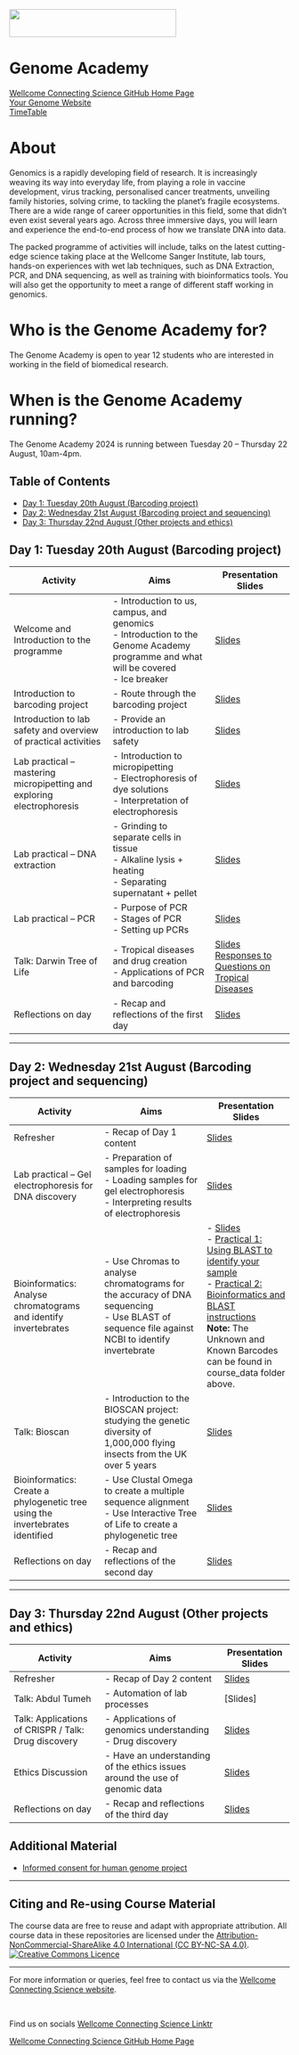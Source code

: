 <img src="https://coursesandconferences.wellcomeconnectingscience.org/wp-content/themes/wcc_courses_and_conferences/dist/assets/svg/logo.svg" width="300" height="50"> 

# Genome Academy

[Wellcome Connecting Science GitHub Home Page](https://github.com/WCSCourses) <br /> 
[Your Genome Website](https://www.yourgenome.org/)<br /> 
[TimeTable](https://github.com/WCSCourses/Genome_Academy_Programme/blob/main/Student%20timetable%20-%20Summer%202024.pdf)

# About

Genomics is a rapidly developing field of research. It is increasingly weaving its way into everyday life, from playing a role in vaccine development, virus tracking, personalised cancer treatments, unveiling family histories, solving crime, to tackling the planet’s fragile ecosystems. There are a wide range of career opportunities in this field, some that didn’t even exist several years ago. Across three immersive days, you will learn and experience the end-to-end process of how we translate DNA into data.

The packed programme of activities will include, talks on the latest cutting-edge science taking place at the Wellcome Sanger Institute, lab tours, hands-on experiences with wet lab techniques, such as DNA Extraction, PCR, and DNA sequencing, as well as training with bioinformatics tools. You will also get the opportunity to meet a range of different staff working in genomics.

# Who is the Genome Academy for?
The Genome Academy is open to year 12 students who are interested in working in the field of biomedical research.

# When is the Genome Academy running?
The Genome Academy 2024 is running between Tuesday 20 – Thursday 22 August, 10am-4pm.

## Table of Contents
- [Day 1: Tuesday 20th August (Barcoding project)](#day-1-tuesday-20th-august-barcoding-project)
- [Day 2: Wednesday 21st August (Barcoding project and sequencing)](#day-2-wednesday-21st-august-barcoding-project-and-sequencing)
- [Day 3: Thursday 22nd August (Other projects and ethics)](#day-3-thursday-22nd-august-other-projects-and-ethics)

## Day 1: Tuesday 20th August (Barcoding project)

| Activity | Aims | Presentation Slides |
|----------|------|---------------------|
| Welcome and Introduction to the programme | - Introduction to us, campus, and genomics<br>- Introduction to the Genome Academy programme and what will be covered<br>- Ice breaker | [Slides](https://github.com/WCSCourses/Genome_Academy_Programme/blob/main/Day_01/1-0_IntroSession.pdf) |
| Introduction to barcoding project  | - Route through the barcoding project | [Slides](https://github.com/WCSCourses/Genome_Academy_Programme/blob/main/Day_01/1-1_DNABarcoding.pdf) |
| Introduction to lab safety and overview of practical activities | - Provide an introduction to lab safety | [Slides](https://github.com/WCSCourses/Genome_Academy_Programme/blob/main/Day_01/1-2_LabSafetyMicropipettingElectrophoresis.pdf)   |
| Lab practical – mastering micropipetting and exploring electrophoresis | - Introduction to micropipetting<br>- Electrophoresis of dye solutions<br>- Interpretation of electrophoresis | [Slides](https://github.com/WCSCourses/Genome_Academy_Programme/blob/main/Day_01/1-2_LabSafetyMicropipettingElectrophoresis.pdf)  |
| Lab practical – DNA extraction  | - Grinding to separate cells in tissue<br>- Alkaline lysis + heating<br>- Separating supernatant + pellet | [Slides](https://github.com/WCSCourses/Genome_Academy_Programme/blob/main/Day_01/1-3_DNAExtraction%2BPCR.pdf) |
| Lab practical – PCR | - Purpose of PCR<br>- Stages of PCR<br>- Setting up PCRs | [Slides](https://github.com/WCSCourses/Genome_Academy_Programme/blob/main/Day_01/1-3_DNAExtraction%2BPCR.pdf)  |
| Talk: Darwin Tree of Life  | - Tropical diseases and drug creation<br>- Applications of PCR and barcoding | [Slides]() <br /> [Responses to Questions on Tropical Diseases]()<br /> |
| Reflections on day | - Recap and reflections of the first day | [Slides](https://github.com/WCSCourses/Genome_Academy_Programme/blob/main/Day_01/1_TALK-Bioscan.pdf)  |


---

## Day 2: Wednesday 21st August (Barcoding project and sequencing)

| Activity | Aims | Presentation Slides |
|----------|------|---------------------|
| Refresher | - Recap of Day 1 content  | [Slides](https://github.com/WCSCourses/Genome_Academy_Programme/blob/main/Day_02/2-0_Refresher.pdf) |
| Lab practical – Gel electrophoresis for DNA discovery | - Preparation of samples for loading<br>- Loading samples for gel electrophoresis<br>- Interpreting results of electrophoresis | [Slides](https://github.com/WCSCourses/Genome_Academy_Programme/blob/main/Day_02/2-1_GelElectrophoresis.pdf) |
| Bioinformatics: Analyse chromatograms and identify invertebrates | - Use Chromas to analyse chromatograms for the accuracy of DNA sequencing<br>- Use BLAST of sequence file against NCBI to identify invertebrate | - [Slides](https://github.com/WCSCourses/Genome_Academy_Programme/blob/main/Day_02/2-2_IdentifyInvertebrates.pdf)<br> - [Practical 1: Using BLAST to identify your sample](https://app.tango.us/app/workflow/08-Using-BLAST-to-identify-your-sample-787fce2ee4fb418ab27423321d8fc046)<br> - [Practical 2: Bioinformatics and BLAST instructions](https://app.tango.us/app/workflow/02-Bioinformatics-and-BLAST-instructions-b91f7a52046c4cfb92881f92e30fc93a)<br> **Note:** The Unknown and Known Barcodes can be found in course_data folder above.  |
| Talk: Bioscan | - Introduction to the BIOSCAN project: studying the genetic diversity of 1,000,000 flying insects from the UK over 5 years | [Slides](https://github.com/WCSCourses/Genome_Academy_Programme/blob/main/Day_02/2_TALK-Bioscan.pdf)  |
| Bioinformatics: Create a phylogenetic tree using the invertebrates identified | - Use Clustal Omega to create a multiple sequence alignment<br>- Use Interactive Tree of Life to create a phylogenetic tree | [Slides](https://github.com/WCSCourses/Genome_Academy_Programme/blob/main/Day_02/2-3_PhylogeneticTree.pdf)|
| Reflections on day | - Recap and reflections of the second day | [Slides](https://github.com/WCSCourses/Genome_Academy_Programme/blob/main/Day_02/2-4_Reflections.pdf) |

---

## Day 3: Thursday 22nd August (Other projects and ethics)

| Activity | Aims | Presentation Slides |
|----------|------|---------------------|
| Refresher | - Recap of Day 2 content  | [Slides](https://github.com/WCSCourses/Genome_Academy_Programme/blob/main/Day_03/3-0_Refresher.pdf)  |
| Talk: Abdul Tumeh| - Automation of lab processes | [Slides] |
| Talk: Applications of CRISPR / Talk: Drug discovery | - Applications of genomics understanding<br>- Drug discovery | [Slides](https://github.com/WCSCourses/Genome_Academy_Programme/blob/main/Day_03/3-1_Intro-OpenAccess%2BEthics.pdf)         |
| Ethics Discussion | - Have an understanding of the ethics issues around the use of genomic data   | [Slides](https://github.com/WCSCourses/Genome_Academy_Programme/blob/main/Day_03/3_TALK-Applications%20of%20CRISPR.pdf)  |
| Reflections on day | - Recap and reflections of the third day | [Slides](https://github.com/WCSCourses/Genome_Academy_Programme/blob/main/Day_03/3-3_ReflectionsEvaluation%2BCertificates.pdf)  |

## Additional Material

- [Informed consent for human genome project](https://undark.org/2024/07/09/informed-consent-human-genome-project/)

---

## Citing and Re-using Course Material

The course data are free to reuse and adapt with appropriate attribution. All course data in these repositories are licensed under the <a rel="license" href="https://creativecommons.org/licenses/by-nc-sa/4.0/">Attribution-NonCommercial-ShareAlike 4.0 International (CC BY-NC-SA 4.0)</a>. <a rel="license" href="http://creativecommons.org/licenses/by/4.0/"><img alt="Creative Commons Licence" style="border-width:0" src="https://i.creativecommons.org/l/by-nc-sa/4.0/88x31.png" /></a><br /> 

---

For more information or queries, feel free to contact us via the [Wellcome Connecting Science website](https://coursesandconferences.wellcomeconnectingscience.org).

<br /> 

Find us on socials [Wellcome Connecting Science Linktr](https://linktr.ee/eventswcs)

[Wellcome Connecting Science GitHub Home Page](https://github.com/WCSCourses) 
